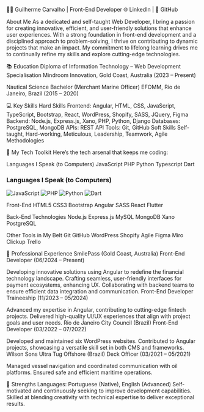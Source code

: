 👨‍💻 Guilherme Carvalho | Front-End Developer
🌐 LinkedIn | 📂 GitHub

About Me
As a dedicated and self-taught Web Developer, I bring a passion for creating innovative, efficient, and user-friendly solutions that enhance user experiences. With a strong foundation in front-end development and a disciplined approach to problem-solving, I thrive on contributing to dynamic projects that make an impact. My commitment to lifelong learning drives me to continually refine my skills and explore cutting-edge technologies.

📚 Education
Diploma of Information Technology – Web Development Specialisation
Mindroom Innovation, Gold Coast, Australia (2023 – Present)

Nautical Science Bachelor (Merchant Marine Officer)
EFOMM, Rio de Janeiro, Brazil (2015 – 2020)

💻 Key Skills
Hard Skills
Frontend: Angular, HTML, CSS, JavaScript, TypeScript, Bootstrap, React, WordPress, Shopify, SASS, JQuery, Figma
Backend: Node.js, Express.js, Xano, PHP, Python, Django
Databases: PostgreSQL, MongoDB
APIs: REST API
Tools: Git, GitHub
Soft Skills
Self-taught, Hard-working, Meticulous, Leadership, Teamwork, Agile Methodologies

🧰 My Tech Toolkit
Here’s the tech arsenal that keeps me coding:

Languages I Speak (to Computers)
JavaScript PHP Python Typescript Dart
### Languages I Speak (to Computers)
![JavaScript](https://img.shields.io/badge/JavaScript-F7DF1E?style=flat-square&logo=javascript&logoColor=black)
![PHP](https://img.shields.io/badge/PHP-777BB4?style=flat-square&logo=php&logoColor=white)
![Python](https://img.shields.io/badge/Python-3776AB?style=flat-square&logo=python&logoColor=white)
![Dart](https://img.shields.io/badge/Dart-0175C2?style=flat-square&logo=dart&logoColor=white)



Front-End 
HTML5 CSS3 Bootstrap Angular SASS React Flutter


Back-End Technologies
Node.js Express.js MySQL MongoDB Xano PostgreSQL 


Other Tools in My Belt
Git GitHub WordPress Shopify Agile Figma Miro Clickup Trello

👔 Professional Experience
SmilePass (Gold Coast, Australia)
Front-End Developer (06/2024 – Present)

Developing innovative solutions using Angular to redefine the financial technology landscape.
Crafting seamless, user-friendly interfaces for payment ecosystems, enhancing UX.
Collaborating with backend teams to ensure efficient data integration and communication.
Front-End Developer Traineeship (11/2023 – 05/2024)

Advanced my expertise in Angular, contributing to cutting-edge fintech projects.
Delivered high-quality UI/UX experiences that align with project goals and user needs.
Rio de Janeiro City Council (Brazil)
Front-End Developer (03/2022 – 07/2022)

Developed and maintained six WordPress websites.
Contributed to Angular projects, showcasing a versatile skill set in both CMS and frameworks.
Wilson Sons Ultra Tug Offshore (Brazil)
Deck Officer (03/2021 – 05/2021)

Managed vessel navigation and coordinated communication with oil platforms.
Ensured safe and efficient maritime operations.

🌟 Strengths
Languages: Portuguese (Native), English (Advanced)
Self-motivated and continuously seeking to improve development capabilities.
Skilled at blending creativity with technical expertise to deliver exceptional results.

